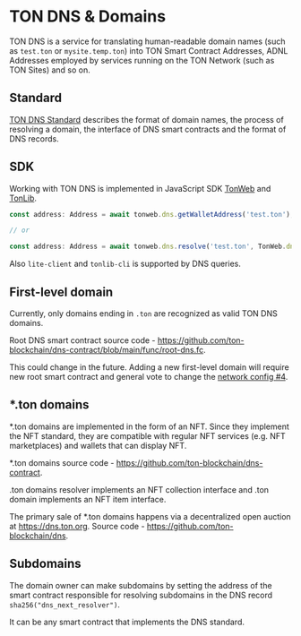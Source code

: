 # TON DNS & Domains

TON DNS is a service for translating human-readable domain names (such as `test.ton` or `mysite.temp.ton`) into TON Smart Contract Addresses, ADNL Addresses employed by services running on the TON Network (such as TON Sites) and so on.

## Standard

[TON DNS Standard](https://github.com/ton-blockchain/TIPs/issues/81) describes the format of domain names, the process of resolving a domain, the interface of DNS smart contracts and the format of DNS records.

## SDK

Working with TON DNS is implemented in JavaScript SDK [TonWeb](https://github.com/toncenter/tonweb) and [TonLib](https://ton.org/#/apis/?id=_2-ton-api).

```js
const address: Address = await tonweb.dns.getWalletAddress('test.ton');

// or 

const address: Address = await tonweb.dns.resolve('test.ton', TonWeb.dns.DNS_CATEGORY_WALLET);
```

Also `lite-client` and `tonlib-cli` is supported by DNS queries.

## First-level domain

Currently, only domains ending in `.ton` are recognized as valid TON DNS domains.

Root DNS smart contract source code - https://github.com/ton-blockchain/dns-contract/blob/main/func/root-dns.fc.

This could change in the future. Adding a new first-level domain will require new root smart contract and general vote to change the [network config #4](https://ton.org/#/smart-contracts/governance?id=config).

## \*.ton domains

\*.ton domains are implemented in the form of an NFT. Since they implement the NFT standard, they are compatible with regular NFT services (e.g. NFT marketplaces) and wallets that can display NFT.

\*.ton domains source code - https://github.com/ton-blockchain/dns-contract.

.ton domains resolver implements an NFT collection interface and .ton domain implements an NFT item interface.

The primary sale of \*.ton domains happens via a decentralized open auction at https://dns.ton.org. Source code - https://github.com/ton-blockchain/dns.

## Subdomains

The domain owner can make subdomains by setting the address of the smart contract responsible for resolving subdomains in the DNS record `sha256("dns_next_resolver")`.

It can be any smart contract that implements the DNS standard.
